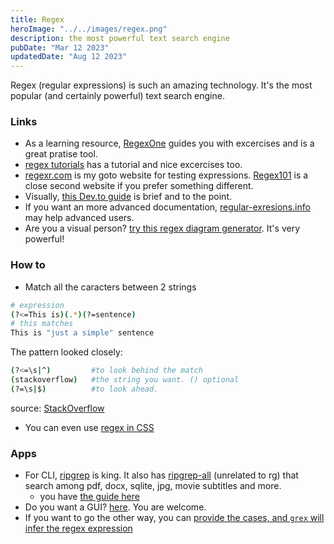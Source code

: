 ```yaml
---
title: Regex
heroImage: "../../images/regex.png"
description: the most powerful text search engine
pubDate: "Mar 12 2023"
updatedDate: "Aug 12 2023"
---
```


Regex (regular expressions) is such an amazing technology. It's the most popular (and certainly powerful) text search engine.

### Links

- As a learning resource, [RegexOne](https://regexone.com/) guides you with excercises and is a great pratise tool.
- [regex tutorials](http://regextutorials.com/index.html) has a tutorial and nice excercises too.
- [regexr.com](https://regexr.com/) is my goto website for testing expressions. [Regex101](https://regex101.com/) is a close second website if you prefer something different.
- Visually, [this Dev.to guide](https://dev.to/amitness/a-visual-guide-to-regular-expression-i3) is brief and to the point.
- If you want an more advanced documentation, [regular-exresions.info](https://www.regular-expressions.info/quickstart.html) may help advanced users.
- Are you a visual person? [try this regex diagram generator](https://regexper.com/#%28%28e%7C%C2%A3%7C%5C%24%29%28%5B1-9%5D%5B0-9%5D*%7C0%29%28%2C%7C%5C%24%7C%5C.%29%7B1%7D%28%5B0-9%5D%5B0-9%5D%29%29%7C%28%28%5B1-9%5D%5B0-9%5D*%7C0%29%2C%5B0-9%5D%5B0-9%5D%28EUR%29%29%7C%28%5B1-9%5D%5B0-9%5D*%7C0%29%5C%24%5B0-9%5D%7B2%7D). It's very powerful!

### How to

- Match all the caracters between 2 strings

```sh
# expression
(?<=This is)(.*)(?=sentence)
# this matches
This is "just a simple" sentence
```

The pattern looked closely:

```sh
(?<=\s|^)         #to look behind the match
(stackoverflow)   #the string you want. () optional
(?=\s|$)          #to look ahead.
```

source: [StackOverflow](https://stackoverflow.com/questions/6109882/regex-match-all-characters-between-two-strings)

- You can even use [regex in CSS](https://www.youtube.com/shorts/_1uS0_rgj14)

### Apps

- For CLI, [ripgrep](https://github.com/BurntSushi/ripgrep) is king. It also has [ripgrep-all](https://github.com/phiresky/ripgrep-all) (unrelated to rg) that search among pdf, docx, sqlite, jpg, movie subtitles and more.
  - you have [the guide here](https://github.com/BurntSushi/ripgrep/blob/master/GUIDE.md)
- Do you want a GUI? [here](https://regex-vis.com/). You are welcome.
- If you want to go the other way, you can [provide the cases, and `grex` will infer the regex expression](https://github.com/pemistahl/grex)
